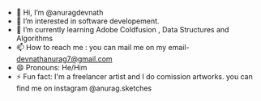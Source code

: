 - 👋 Hi, I’m @anuragdevnath
- 👀 I’m interested in software developement.
- 🌱 I’m currently learning Adobe Coldfusion , Data Structures and Algorithms
- 📫 How to reach me : you can mail me on my email- devnathanurag7@gmail.com
- 😄 Pronouns: He/Him
- ⚡ Fun fact: I'm a freelancer artist and I do comission artworks. you can find me on instagram @anurag.sketches

<!---
anuragdevnath/anuragdevnath is a ✨ special ✨ repository because its `README.md` (this file) appears on your GitHub profile.
You can click the Preview link to take a look at your changes.
--->
